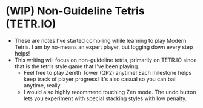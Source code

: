 # (WIP) Non-Guideline Tetris (TETR.IO)

- These are notes I've started compiling while learning to play Modern Tetris. I am by no-means an expert player, but logging down every step helps! 
- This writing will focus on non-guideline tetris, primarily on TETR.IO since that is the tetris style game that I've been playing.
    - Feel free to play Zenith Tower (QP2) anytime! Each milestone helps keep track of player progress! It's also casual so you can bail anytime, really.
    - I would also highly recommend touching Zen mode. The undo button lets you experiment with special stacking styles with low penalty.
